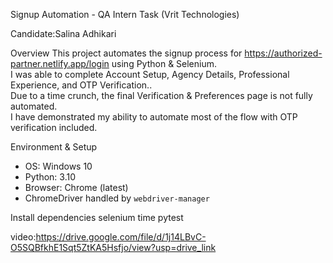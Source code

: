 Signup Automation - QA Intern Task (Vrit Technologies)

Candidate:Salina Adhikari

Overview
This project automates the signup process for https://authorized-partner.netlify.app/login using Python & Selenium.  
I was able to complete Account Setup, Agency Details, Professional Experience, and OTP Verification..  
Due to a time crunch, the final Verification & Preferences page is not fully automated.  
I have demonstrated my ability to automate most of the flow with OTP verification included.


Environment & Setup
- OS: Windows 10  
- Python: 3.10  
- Browser: Chrome (latest)  
- ChromeDriver handled by `webdriver-manager`  

Install dependencies
selenium
time
pytest

video:https://drive.google.com/file/d/1j14LBvC-O5SQBfkhE1Sqt5ZtKA5Hsfjo/view?usp=drive_link
